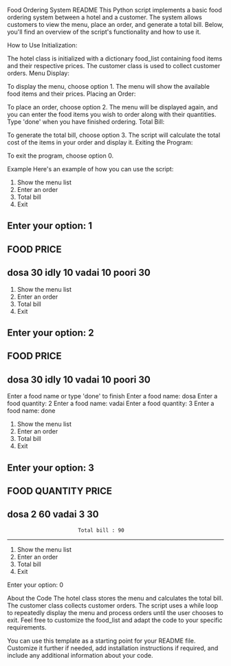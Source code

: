 Food Ordering System README
This Python script implements a basic food ordering system between a hotel and a customer. The system allows customers to view the menu, place an order, and generate a total bill. Below, you'll find an overview of the script's functionality and how to use it.

How to Use
Initialization:

The hotel class is initialized with a dictionary food_list containing food items and their respective prices.
The customer class is used to collect customer orders.
Menu Display:

To display the menu, choose option 1.
The menu will show the available food items and their prices.
Placing an Order:

To place an order, choose option 2.
The menu will be displayed again, and you can enter the food items you wish to order along with their quantities.
Type 'done' when you have finished ordering.
Total Bill:

To generate the total bill, choose option 3.
The script will calculate the total cost of the items in your order and display it.
Exiting the Program:

To exit the program, choose option 0.


Example
Here's an example of how you can use the script:
1. Show the menu list
2. Enter an order
3. Total bill
0. Exit

Enter your option: 1
------------------------------------------
FOOD       PRICE
------------------------------------------
dosa       30
idly       10
vadai      10
poori      30
------------------------------------------

1. Show the menu list
2. Enter an order
3. Total bill
0. Exit

Enter your option: 2
------------------------------------------
FOOD       PRICE
------------------------------------------
dosa       30
idly       10
vadai      10
poori      30
------------------------------------------
Enter a food name or type 'done' to finish
Enter a food name: dosa
Enter a food quantity: 2
Enter a food name: vadai
Enter a food quantity: 3
Enter a food name: done

1. Show the menu list
2. Enter an order
3. Total bill
0. Exit

Enter your option: 3
-------------------------------------------------
FOOD            QUANTITY            PRICE
-------------------------------------------------
dosa            2                   60
vadai           3                   30
-------------------------------------------------
                           Total bill : 90
-------------------------------------------------

1. Show the menu list
2. Enter an order
3. Total bill
0. Exit

Enter your option: 0

About the Code
The hotel class stores the menu and calculates the total bill.
The customer class collects customer orders.
The script uses a while loop to repeatedly display the menu and process orders until the user chooses to exit.
Feel free to customize the food_list and adapt the code to your specific requirements.

You can use this template as a starting point for your README file. Customize it further if needed, add installation instructions if required, and include any additional information about your code.
